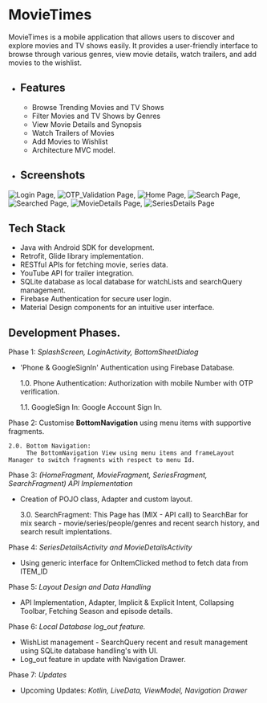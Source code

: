 # MovieTimes

MovieTimes is a mobile application that allows users to discover and explore movies and TV shows easily. It provides a user-friendly interface to browse through various genres, view movie details, watch trailers, and add movies to the wishlist.

- Features
  -
  - Browse Trending Movies and TV Shows
  - Filter Movies and TV Shows by Genres
  - View Movie Details and Synopsis
  - Watch Trailers of Movies
  - Add Movies to Wishlist
  - Architecture MVC model.

- Screenshots
  - 


![Login Page](img.png),  ![OTP_Validation Page](img_1.png),  ![Home Page](img_2.png),  ![Search Page](img_3.png), ![Searched Page](img_4.png),  ![MovieDetails Page](img_5.png), ![SeriesDetails Page](img_6.png)
    

## Tech Stack
- Java with Android SDK for development.
- Retrofit, Glide library implementation.
- RESTful APIs for fetching movie, series data.
- YouTube API for trailer integration.
- SQLite database as local database for watchLists and searchQuery management.
- Firebase Authentication for secure user login.
- Material Design components for an intuitive user interface.


## Development Phases.
Phase 1: *SplashScreen, LoginActivity, BottomSheetDialog*

- 'Phone & GoogleSignIn' Authentication using Firebase Database.


    1.0. Phone Authentication:
        Authorization with mobile Number with OTP verification.
           
    1.1. GoogleSign In:
         Google Account Sign In.

Phase 2: Customise **BottomNavigation** using menu items with supportive fragments.

    2.0. Bottom Navigation:
         The BottomNavigation View using menu items and frameLayout Manager to switch fragments with respect to menu Id.

Phase 3: _(HomeFragment, MovieFragment, SeriesFragment, SearchFragment)_ *API Implementation*

- Creation of POJO class, Adapter and custom layout. 


    3.0. SearchFragment:
         This Page has (MIX - API call) to SearchBar for mix search - movie/series/people/genres and recent search history, and search result implentations.

Phase 4: *SeriesDetailsActivity and MovieDetailsActivity*
    
- Using generic interface for OnItemClicked method to fetch data from ITEM_ID


Phase 5: _*Layout Design and Data Handling*_
    
- API Implementation, Adapter, Implicit & Explicit Intent, Collapsing Toolbar, Fetching Season and episode details.


Phase 6: *Local Database  log_out feature.*

- WishList management - SearchQuery recent and result management using SQLite database handling's with UI.
- Log_out feature in update with Navigation Drawer.


Phase 7: *Updates*

- Upcoming Updates: *Kotlin, LiveData, ViewModel, Navigation Drawer*